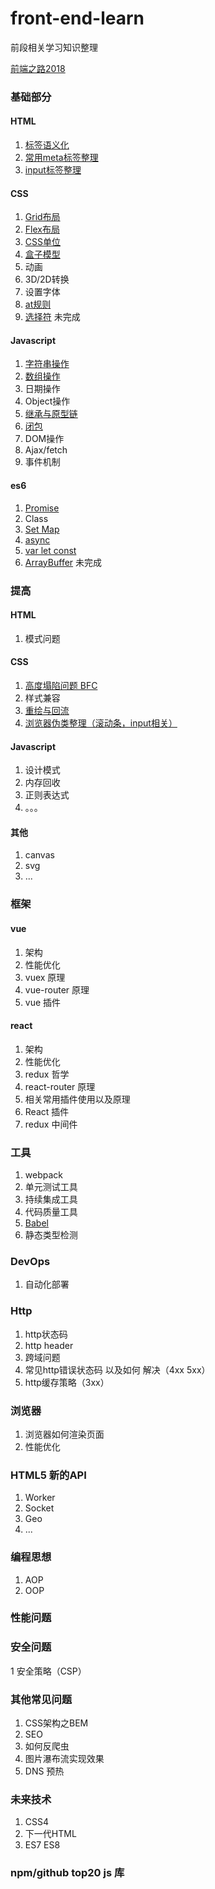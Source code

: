 # front-end-learn

前段相关学习知识整理

[前端之路2018](./articles/前端之路2018.md)


### 基础部分
#### HTML
1. [标签语义化](./articles/标签语义化.md)
2. [常用meta标签整理](./articles/常用meta标签整理.md)
3. [input标签整理](./articles/input标签整理.md)

#### CSS
1. [Grid布局](./articles/Grid布局.md)
2. [Flex布局](./articles/Flex布局.md)
3. [CSS单位](./articles/CSS单位.md)
4. [盒子模型](./articles/盒子模型.md)
5. 动画
6. 3D/2D转换
7. 设置字体
8. [at规则](./articles/at规则.md)
9. [选择符](./articles/选择符.md) 未完成

#### Javascript
1. [字符串操作](./articles/字符串操作.md)
2. [数组操作](./articles/数组操作.md)
3. 日期操作
4. Object操作
5. [继承与原型链](./articles/继承与原型链.md)
6. [闭包](./articles/闭包.md)
7. DOM操作
8. Ajax/fetch
9. 事件机制

#### es6
1. [Promise](./articles/Promise.md)
2. Class
3. [Set Map](./articles/set-map.md)
4. [async](./articles/async.md)
5. [var let const](./articles/var_let_const.md)
6. [ArrayBuffer](./articles/ArrayBuffer.md) 未完成

### 提高
#### HTML
1. 模式问题

#### CSS
1. [高度塌陷问题 BFC](./articles/BFC.md)
2. 样式兼容
3. [重绘与回流](./articles/重绘与回流.md)
4. [浏览器伪类整理（滚动条，input相关）](./articles/伪类整理.md)

#### Javascript
1. 设计模式
2. 内存回收
3. 正则表达式
4. 。。。

#### 其他
1. canvas
2. svg
3. ...

### 框架
#### vue
1. 架构
3. 性能优化
4. vuex 原理
5. vue-router 原理
6. vue 插件

#### react 
1. 架构
2. 性能优化
3. redux 哲学
4. react-router 原理
5. 相关常用插件使用以及原理
6. React 插件
7. redux 中间件

### 工具
1. webpack
2. 单元测试工具
3. 持续集成工具
4. 代码质量工具
5. [Babel](./articles/Babel.md)
6. 静态类型检测

### DevOps
1. 自动化部署

### Http
1. http状态码
2. http header
3. 跨域问题
4. 常见http错误状态码 以及如何 解决（4xx 5xx）
5. http缓存策略（3xx）

### 浏览器
1. 浏览器如何渲染页面
2. 性能优化

### HTML5 新的API
1. Worker
2. Socket
3. Geo
4. ...

### 编程思想
1. AOP
2. OOP

### 性能问题

### 安全问题
1 安全策略（CSP）

### 其他常见问题
1. CSS架构之BEM
2. SEO
3. 如何反爬虫
4. 图片瀑布流实现效果
5. DNS 预热

### 未来技术
1. CSS4
2. 下一代HTML
3. ES7 ES8


### npm/github top20 js 库



